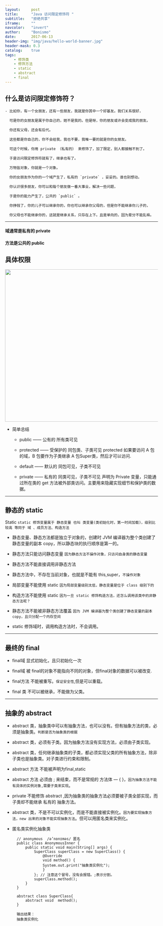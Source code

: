```yaml
---
layout:     post
title:      "Java 访问限定修饰符 "
subtitle:   "拒绝共享"
iframe:     ""
navcolor:   "invert"
author:     "Bonismo"
date:       2017-06-13
header-img: "img/java/hello-world-banner.jpg"
header-mask: 0.3
catalog:    true
tags:
    - 修饰类
    - 修饰方法
    - static
    - abstract
    - final
---
```


## 什么是访问限定修饰符？

    - 比如你，有一个女朋友，还有一些朋友，我就是你其中一个好基友。我们关系很好，

      可是你的女朋友是属于你自己的，她不是我的。但是呀，你的朋友或许会变成我的朋友。

      你还有父母，还会有后代。

      这些都是你自己的，你不会给我，我也不要，我唯一要的就是你的女朋友。

      可这个时候，你用 private （私有的） 来修饰了，加了限定，别人都接触不到了。

      于是访问限定修饰符就有了，继承也有了。

      万物皆对象，你就是一个对象。

      你的女朋友作为你的一个域产生了，私有的 `private` ，妥妥的。谁也别想动。

      你认识很多朋友，你可以和每个朋友做一番大事业，解决一些问题，

      于是你的能力产生了，公共的 `public` 。

      你挣钱了，你的儿子可以继承你的，你也可以继承你父母的，但是你不能继承你儿子的，

      你父母也不能继承你的，这就是继承关系，只存在上下。且是单向的，因为辈分不能乱嘛。

-----

#### 域通常是私有的 private

#### 方法是公共的 public

## 具体权限

<div>
    <img src="https://github.com/StayHungryStayFoolish/stayhungrystayfoolish.github.io/blob/master/img/java/access.png?raw=true" height="500" width="1250" />
</div>


- 简单总结

    - public —— 公有的        所有类可见

    - protected —— 受保护的   同包类、子类可见  protected 如果要访问 A 包的域，B 包要作为子类继承 A 包Super类，然后才可以访问.

    - default —— 默认的      同包可见，子类不可见

    - private —— 私有的      同类可见，子类不可见         声明为 Private 变量，只能通过所在类的 get 方法被外部类访问。主要用来隐藏实现细节和保护类的数据。

-----

## 静态的 static

Static `static 修饰变量属于 静态变量 也叫 类变量(类初始化时，第一时间加载)，级别比较高 等同于 域 、成员方法、构造方法`

- 静态变量、静态方法都是独立于对象的，创建时 JVM 编译器为整个类创建了静态变量的副本 copy，所以静态块的执行顺序是第一的。

- 静态方法只能访问静态变量 `因为静态方法不操作对象，只访问自身类的静态变量`

- 静态方法不能直接调用非静态方法

- 静态方法中，不存在当前对象，也就是不能有 this,super，`不操作对象`

- 局部变量不能使用 static `因为局部变量级别太低，静态变量是位于 class 级别下的`

- 构造方法不能使用 static `因为一旦 static 修饰构造方法，还怎么调用该类中的非静态方法呢？`

- 静态方法不能被非静态方法覆盖 `因为 JVM 编译器为整个类创建了静态变量的副本 copy，且只分配一个内存空间`

- static 修饰域时，调用构造方法时，不会调用。

----

## 最终的 final


- final域 显式初始化，且只初始化一次

- final域 被 final的对象不能指向不同的对象，但final对象的数据可以被改变.

- final方法 不能被重写。`保证安全性`,但是可以重载。

- final 类  不可以被继承，不能做为父类。

----

## 抽象的 abstract

- abstract 类，抽象类中可以有抽象方法，也可以没有。但有抽象方法的类，必须是抽象类。`判断是否为抽象类的根据`

- abstract 类，必须有子类。因为抽象方法没有实现方法，必须由子类实现。

- abstract 类，任何继承抽象类的子类，都必须实现父类的所有抽象方法，除非子类也是抽象类。对子类进行约束和限制。

- abstract 方法 不能被声明为final,static

- abstract 方法 必须由 ; 来结束，而不是常规的 方法体 — { }，`因为抽象方法不能有具体的实例对象,需要子类来实现`。

- private 不能修饰 abstract ,因为抽象类的抽象方法必须要被子类全部实现，而子类却不能继承 私有的 抽象方法。

- abstract 类，不是不可以实例化，而是不能直接被实例化。`因为要实现抽象方法，new 出来的对象不能实现抽象方法`。但可以用匿名类来实例化。

- 匿名类实例化抽象类

        // anonymous  /ə’nɒnɪməs/ 匿名
        public class AnonymousInner {
            public static void main(String[] args) {
                SuperClass superClass = new SuperClass() {
                    @Override
                    void method() {
                    System.out.print("抽象类实例化");
                    }
                }; // 注意这个冒号，没有会报错。;表示分割。
                superClass.method();
            }
        }

        abstract class SuperClass{
            abstract void  method();
        }

        输出结果：
        抽象类实例化



